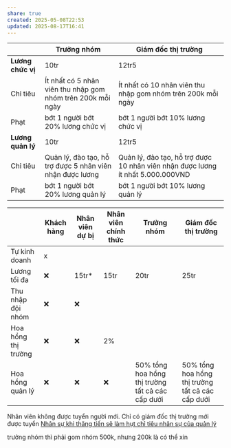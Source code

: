 ```yaml
---
share: true
created: 2025-05-08T22:53
updated: 2025-08-17T16:41
---
```

|                   | Trưởng nhóm                                                 | Giám đốc thị trường                                                             |
| ----------------- | ----------------------------------------------------------- | ------------------------------------------------------------------------------- |
| **Lương chức vị** | 10tr                                                        | 12tr5                                                                           |
| Chỉ tiêu          | Ít nhất có 5 nhân viên thu nhập gom nhóm trên 200k mỗi ngày | Ít nhất có 10 nhân viên thu nhập gom nhóm trên 200k mỗi ngày                    |
| Phạt              | bớt 1 người bớt 20% lương chức vị                           | bớt 1 người bớt 10% lương chức vị                                               |
| **Lương quản lý** | 10tr                                                        | 12tr5                                                                           |
| Chỉ tiêu          | Quản lý, đào tạo, hỗ trợ được 5 nhân viên nhận được lương   | Quản lý, đào tạo, hỗ trợ được 10 nhân viên nhận được lương ít nhất 5.000.000VND |
| Phạt              | bớt 1 người bớt 20% lương quản lý                           | bớt 1 người bớt 10% lương quản lý                                                                                |


|                     | Khách hàng | Nhân viên dự bị | Nhân viên chính thức | Trưởng nhóm                                      | Giám đốc thị trường                              |
| ------------------- | ---------- | --------------- | -------------------- | ------------------------------------------------ | ------------------------------------------------ |
| Tự kinh doanh       | x           |                 |                      |                                                  |                                                  |
| Lương tối đa        | ❌         | 15tr*           | 15tr                 | 20tr                                             | 25tr                                             |
| Thu nhập đội nhóm   | ❌         | ❌              |                      |                                                  |                                                  |
| Hoa hồng thị trường | ❌         | ❌              | 2%                   |                                                  |                                                  |
| Hoa hồng quản lý    | ❌         | ❌              | ❌                   | 50% tổng hoa hồng thị trường tất cả các cấp dưới | 50% tổng hoa hồng thị trường tất cả các cấp dưới |

Nhân viên không được tuyển người mới. Chỉ có giám đốc thị trường mới được tuyển
[Nhân sự khi thăng tiến sẽ làm hụt chỉ tiêu nhân sự của quản lý](../../../../../../%E2%9A%A1Hi%E1%BB%83u%20bi%E1%BA%BFt%20s%C3%A2u/M%C3%B4%20h%C3%ACnh%20nh%C3%A2n%20s%E1%BB%B1/%C4%90%E1%BA%A1i%20l%C3%BD,%20l%C6%B0%C6%A1ng%20kho%C3%A1n,%20KPI/Nh%C3%A2n%20s%E1%BB%B1%20khi%20th%C4%83ng%20ti%E1%BA%BFn%20s%E1%BA%BD%20l%C3%A0m%20h%E1%BB%A5t%20ch%E1%BB%89%20ti%C3%AAu%20nh%C3%A2n%20s%E1%BB%B1%20c%E1%BB%A7a%20qu%E1%BA%A3n%20l%C3%BD.md)

trưởng nhóm thì  phải gom nhóm 500k, nhưng 200k là có thể xin 
